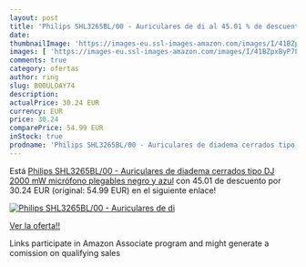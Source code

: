 ```yaml
---
layout: post
title: 'Philips SHL3265BL/00 - Auriculares de di al 45.01 % de descuento'
date: 
thumbnailImage: 'https://images-eu.ssl-images-amazon.com/images/I/41BZpxByP7L._SL200_.jpg'
images: [ 'https://images-eu.ssl-images-amazon.com/images/I/41BZpxByP7L._SL200_.jpg' ]
comments: true
category: ofertas
author: ring
slug: B00ULOAY74
description:
actualPrice: 30.24 EUR
currency: EUR
price: 30.24
comparePrice: 54.99 EUR
inStock: true
prodname: 'Philips SHL3265BL/00 - Auriculares de diadema cerrados tipo DJ  2000 mW  micrófono  plegables   negro y azul'
---
```


Está [Philips SHL3265BL/00 - Auriculares de diadema cerrados tipo DJ  2000 mW  micrófono  plegables   negro y azul](https://www.amazon.es/dp/B00ULOAY74/?tag=tolees-21) con 45.01 de descuento por 30.24 EUR (original: 54.99 EUR) en el siguiente enlace!

[![Philips SHL3265BL/00 - Auriculares de di](https://images-eu.ssl-images-amazon.com/images/I/41BZpxByP7L._SL200_.jpg)](https://www.amazon.es/dp/B00ULOAY74/?tag=tolees-21)

[Ver la oferta!!](https://www.amazon.es/dp/B00ULOAY74/?tag=tolees-21)

Links participate in Amazon Associate program and might generate a comission on qualifying sales


